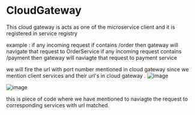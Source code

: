 # CloudGateway

This cloud gateway is acts as one of the microservice client and it is registered in service registry

example : if any incoming request if contains /order then gateway will navigate that request to OrderService
if any incoming request contains /payment then gateway will naviagte that request to payment service

we will fire the url with port number mentioned in cloud gateway since we mention client services and their url's in cloud gateway .
![image](https://user-images.githubusercontent.com/115841974/205545273-eefc917b-133b-41f5-aa71-91c904734cf5.png)


![image](https://user-images.githubusercontent.com/115841974/205545343-4e076660-3397-4476-aca3-c32bfe67aa1d.png)

this is piece of code where we have mentioned to naviagte the request to corresponding services with url matched.
